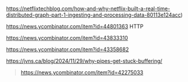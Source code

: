 https://netflixtechblog.com/how-and-why-netflix-built-a-real-time-distributed-graph-part-1-ingesting-and-processing-data-80113e124acc)

https://news.ycombinator.com/item?id=44801363 HTTP

https://news.ycombinator.com/item?id=43833310

https://news.ycombinator.com/item?id=43358682

https://jvns.ca/blog/2024/11/29/why-pipes-get-stuck-buffering/
> https://news.ycombinator.com/item?id=42275033
